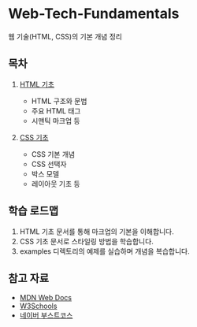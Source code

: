 # Web-Tech-Fundamentals

웹 기술(HTML, CSS)의 기본 개념 정리


## 목차

1. [HTML 기초](html-basics.md)
   - HTML 구조와 문법
   - 주요 HTML 태그
   - 시맨틱 마크업 등

2. [CSS 기초](css-basics.md)
   - CSS 기본 개념
   - CSS 선택자
   - 박스 모델
   - 레이아웃 기초 등


## 학습 로드맵

1. HTML 기초 문서를 통해 마크업의 기본을 이해합니다.
2. CSS 기초 문서로 스타일링 방법을 학습합니다.
3. examples 디렉토리의 예제를 실습하며 개념을 복습합니다.

## 참고 자료

- [MDN Web Docs](https://developer.mozilla.org/)
- [W3Schools](https://www.w3schools.com/)
- [네이버 부스트코스](https://www.boostcourse.org/cs120/)
